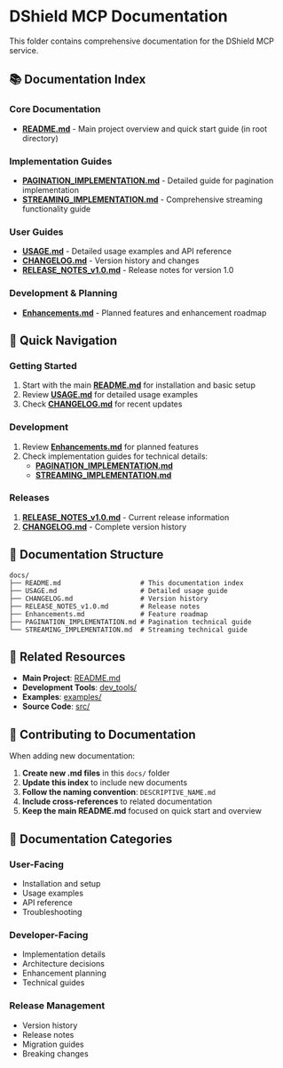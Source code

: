 # DShield MCP Documentation

This folder contains comprehensive documentation for the DShield MCP service.

## 📚 Documentation Index

### **Core Documentation**
- **[README.md](../README.md)** - Main project overview and quick start guide (in root directory)

### **Implementation Guides**
- **[PAGINATION_IMPLEMENTATION.md](PAGINATION_IMPLEMENTATION.md)** - Detailed guide for pagination implementation
- **[STREAMING_IMPLEMENTATION.md](STREAMING_IMPLEMENTATION.md)** - Comprehensive streaming functionality guide

### **User Guides**
- **[USAGE.md](USAGE.md)** - Detailed usage examples and API reference
- **[CHANGELOG.md](CHANGELOG.md)** - Version history and changes
- **[RELEASE_NOTES_v1.0.md](RELEASE_NOTES_v1.0.md)** - Release notes for version 1.0

### **Development & Planning**
- **[Enhancements.md](Enhancements.md)** - Planned features and enhancement roadmap

## 🚀 Quick Navigation

### **Getting Started**
1. Start with the main **[README.md](../README.md)** for installation and basic setup
2. Review **[USAGE.md](USAGE.md)** for detailed usage examples
3. Check **[CHANGELOG.md](CHANGELOG.md)** for recent updates

### **Development**
1. Review **[Enhancements.md](Enhancements.md)** for planned features
2. Check implementation guides for technical details:
   - **[PAGINATION_IMPLEMENTATION.md](PAGINATION_IMPLEMENTATION.md)**
   - **[STREAMING_IMPLEMENTATION.md](STREAMING_IMPLEMENTATION.md)**

### **Releases**
1. **[RELEASE_NOTES_v1.0.md](RELEASE_NOTES_v1.0.md)** - Current release information
2. **[CHANGELOG.md](CHANGELOG.md)** - Complete version history

## 📖 Documentation Structure

```
docs/
├── README.md                    # This documentation index
├── USAGE.md                     # Detailed usage guide
├── CHANGELOG.md                 # Version history
├── RELEASE_NOTES_v1.0.md        # Release notes
├── Enhancements.md              # Feature roadmap
├── PAGINATION_IMPLEMENTATION.md # Pagination technical guide
└── STREAMING_IMPLEMENTATION.md  # Streaming technical guide
```

## 🔗 Related Resources

- **Main Project**: [README.md](../README.md)
- **Development Tools**: [dev_tools/](../dev_tools/)
- **Examples**: [examples/](../examples/)
- **Source Code**: [src/](../src/)

## 📝 Contributing to Documentation

When adding new documentation:

1. **Create new .md files** in this `docs/` folder
2. **Update this index** to include new documents
3. **Follow the naming convention**: `DESCRIPTIVE_NAME.md`
4. **Include cross-references** to related documentation
5. **Keep the main README.md** focused on quick start and overview

## 🎯 Documentation Categories

### **User-Facing**
- Installation and setup
- Usage examples
- API reference
- Troubleshooting

### **Developer-Facing**
- Implementation details
- Architecture decisions
- Enhancement planning
- Technical guides

### **Release Management**
- Version history
- Release notes
- Migration guides
- Breaking changes 